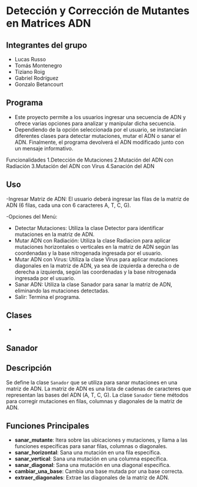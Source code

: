 # Detección y Corrección de Mutantes en Matrices ADN

## Integrantes del grupo
- Lucas Russo
- Tomás Montenegro
- Tiziano Roig
- Gabriel Rodríguez
- Gonzalo Betancourt 

## Programa

- Este proyecto permite a los usuarios ingresar una secuencia de ADN y ofrece varias opciones para analizar y manipular dicha secuencia. 
- Dependiendo de la opción seleccionada por el usuario, se instanciarán diferentes clases para detectar mutaciones, mutar el ADN o sanar el ADN. Finalmente, el programa devolverá el ADN modificado junto con un mensaje informativo.

Funcionalidades
1.Detección de Mutaciones
2.Mutación del ADN con Radiación
3.Mutación del ADN con Virus
4.Sanación del ADN

## Uso
-Ingresar Matriz de ADN: El usuario deberá ingresar las filas de la matriz de ADN (6 filas, cada una con 6 caracteres A, T, C, G).

-Opciones del Menú:

- Detectar Mutaciones: Utiliza la clase Detector para identificar mutaciones en la matriz de ADN.
- Mutar ADN con Radiación: Utiliza la clase Radiacion para aplicar mutaciones horizontales o verticales en la matriz de ADN según las coordenadas y la base nitrogenada ingresada por el usuario.
- Mutar ADN con Virus: Utiliza la clase Virus para aplicar mutaciones diagonales en la matriz de ADN, ya sea de izquierda a derecha o de derecha a izquierda, según las coordenadas y la base nitrogenada ingresada por el usuario.
- Sanar ADN: Utiliza la clase Sanador para sanar la matriz de ADN, eliminando las mutaciones detectadas.
- Salir: Termina el programa.

## Clases 
-
## Sanador 

## Descripción


Se define la clase `Sanador` que se utiliza para sanar mutaciones en una matriz de ADN. La matriz de ADN es una lista de cadenas de caracteres que representan las bases del ADN (A, T, C, G). La clase `Sanador` tiene métodos para corregir mutaciones en filas, columnas y diagonales de la matriz de ADN.


## Funciones Principales


- **sanar_mutante**: Itera sobre las ubicaciones y mutaciones, y llama a las funciones específicas para sanar filas, columnas o diagonales.
- **sanar_horizontal**: Sana una mutación en una fila específica.
- **sanar_vertical**: Sana una mutación en una columna específica.
- **sanar_diagonal**: Sana una mutación en una diagonal específica.
- **cambiar_una_base**: Cambia una base mutada por una base correcta.
- **extraer_diagonales**: Extrae las diagonales de la matriz de ADN.
